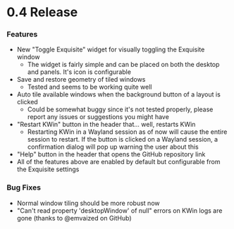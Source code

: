 # 0.4 Release

### Features

- New "Toggle Exquisite" widget for visually toggling the Exquisite window
    - The widget is fairly simple and can be placed on both the desktop and panels. It's icon is configurable
- Save and restore geometry of tiled windows
    - Tested and seems to be working quite well
- Auto tile available windows when the background button of a layout is clicked
    - Could be somewhat buggy since it's not tested properly, please report any issues or suggestions you might have
- "Restart KWin" button in the header that... well, restarts KWin
    - Restarting KWin in a Wayland session as of now will cause the entire session to restart. If the button is clicked on a Wayland session, a confirmation dialog will pop up warning the user about this
- "Help" button in the header that opens the GitHub repository link
- All of the features above are enabled by default but configurable from the Exquisite settings

### Bug Fixes

- Normal window tiling should be more robust now
- "Can't read property 'desktopWindow' of null" errors on KWin logs are gone (thanks to @emvaized on GitHub)
